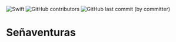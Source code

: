 ![Swift](https://img.shields.io/badge/swift-F54A2A?style=for-the-badge&logo=swift&logoColor=white)
![GitHub contributors](https://img.shields.io/github/contributors/christopher-pedraza/segnaventuras)
![GitHub last commit (by committer)](https://img.shields.io/github/last-commit/christopher-pedraza/segnaventuras)

# Señaventuras
